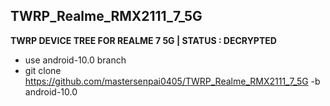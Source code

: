 ## TWRP_Realme_RMX2111_7_5G
**TWRP DEVICE TREE FOR REALME 7 5G | STATUS : DECRYPTED**

- use android-10.0 branch
- git clone https://github.com/mastersenpai0405/TWRP_Realme_RMX2111_7_5G -b android-10.0
